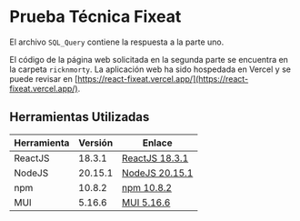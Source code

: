 # Prueba Técnica Fixeat

El archivo `SQL_Query` contiene la respuesta a la parte uno.

El código de la página web solicitada en la segunda parte se encuentra en la carpeta `ricknmorty`. La aplicación web ha sido hospedada en Vercel y se puede revisar en [https://react-fixeat.vercel.app/](https://react-fixeat.vercel.app/).

## Herramientas Utilizadas

| Herramienta | Versión     | Enlace                                |
|-------------|-------------|---------------------------------------|
| ReactJS     |   18.3.1        |           [ReactJS 18.3.1](https://legacy.reactjs.org/)                            |
| NodeJS      | 20.15.1     | [NodeJS 20.15.1](https://nodejs.org/) |
| npm         | 10.8.2      | [npm 10.8.2](https://www.npmjs.com/)  |
| MUI         | 5.16.6      | [MUI 5.16.6](https://mui.com/)        |
